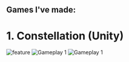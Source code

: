 ## Games I've made:

# 1. Constellation (Unity)
![feature](https://github.com/JasonLandis/JasonLandis/assets/100310833/24b62e2f-0325-4f9d-8df4-e654c40c758a)
![Gameplay 1](https://github.com/JasonLandis/JasonLandis/assets/100310833/493ddeaf-90eb-4bc5-9d49-50d36ba3312f)
![Gameplay 1](https://github.com/JasonLandis/JasonLandis/assets/100310833/52072b41-d8b5-4de1-9c11-79d9571675db)
